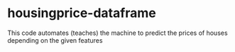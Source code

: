 # housingprice-dataframe
This code automates (teaches) the machine to predict the prices of houses depending on the given features 
